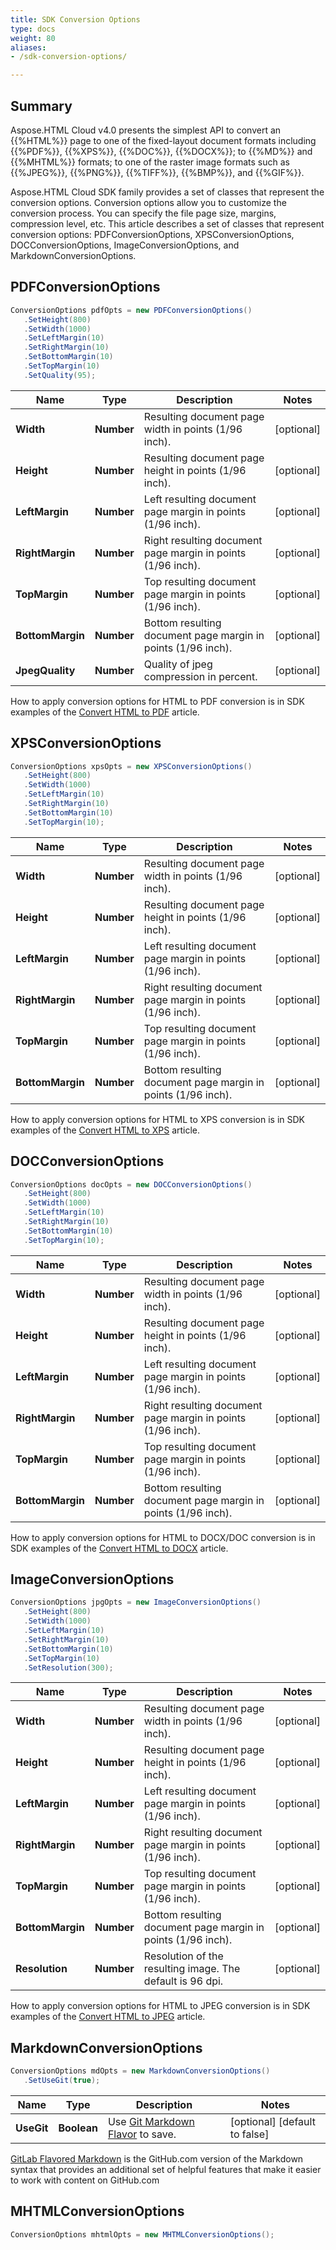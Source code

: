```yaml
---
title: SDK Conversion Options
type: docs
weight: 80
aliases:
- /sdk-conversion-options/

---
```

## **Summary**

Aspose.HTML Cloud v4.0 presents the simplest API to convert an {{%HTML%}} page to one of the fixed-layout document formats including {{%PDF%}}, {{%XPS%}}, {{%DOC%}}, {{%DOCX%}}; to {{%MD%}} and {{%MHTML%}} formats; to one of the raster image formats such as {{%JPEG%}}, {{%PNG%}}, {{%TIFF%}}, {{%BMP%}}, and {{%GIF%}}.

Aspose.HTML Cloud SDK family provides a set of classes that represent the conversion options. Conversion options allow you to customize the conversion process. You can specify the file page size, margins, compression level, etc.  This article describes a set of classes that represent conversion options: PDFConversionOptions, XPSConversionOptions, DOCConversionOptions, ImageConversionOptions, and MarkdownConversionOptions.


## **PDFConversionOptions**
 ```c#
ConversionOptions pdfOpts = new PDFConversionOptions()
    .SetHeight(800)
    .SetWidth(1000)
    .SetLeftMargin(10)
    .SetRightMargin(10)
    .SetBottomMargin(10)
    .SetTopMargin(10)
    .SetQuality(95);
 ```

Name | Type | Description  | Notes
------------- | ------------- | ------------- | -------------
 **Width** | **Number**| Resulting document page width in points (1/96 inch). | [optional] 
 **Height** | **Number**| Resulting document page height in points (1/96 inch). | [optional] 
 **LeftMargin** | **Number**| Left resulting document page margin in points (1/96 inch). | [optional] 
 **RightMargin** | **Number**| Right resulting document page margin in points (1/96 inch). | [optional] 
 **TopMargin** | **Number**| Top resulting document page margin in points (1/96 inch). | [optional] 
 **BottomMargin** | **Number**| Bottom resulting document page margin in points (1/96 inch). | [optional] 
 **JpegQuality** | **Number**| Quality of jpeg compression in percent. | [optional]

How to apply conversion options for HTML to PDF conversion is in SDK examples of the [Convert HTML to PDF](/html/conversion-api/conversion-sdk-api/html-converter/convert-html-to-pdf/) article.

## **XPSConversionOptions**

 ```c#
ConversionOptions xpsOpts = new XPSConversionOptions()
    .SetHeight(800)
    .SetWidth(1000)
    .SetLeftMargin(10)
    .SetRightMargin(10)
    .SetBottomMargin(10)
    .SetTopMargin(10);
 ```
Name | Type | Description  | Notes
------------- | ------------- | ------------- | -------------
 **Width** | **Number**| Resulting document page width in points (1/96 inch). | [optional] 
 **Height** | **Number**| Resulting document page height in points (1/96 inch). | [optional] 
 **LeftMargin** | **Number**| Left resulting document page margin in points (1/96 inch). | [optional] 
 **RightMargin** | **Number**| Right resulting document page margin in points (1/96 inch). | [optional] 
 **TopMargin** | **Number**| Top resulting document page margin in points (1/96 inch). | [optional] 
 **BottomMargin** | **Number**| Bottom resulting document page margin in points (1/96 inch). | [optional] 

How to apply conversion options for HTML to XPS conversion is in SDK examples of the [Convert HTML to XPS](/html/conversion-api/conversion-sdk-api/html-converter/convert-html-to-xps/) article.

## **DOCConversionOptions**

 ```c#
ConversionOptions docOpts = new DOCConversionOptions()
    .SetHeight(800)
    .SetWidth(1000)
    .SetLeftMargin(10)
    .SetRightMargin(10)
    .SetBottomMargin(10)
    .SetTopMargin(10);
 ```

| Name             | Type       | Description                                                  | Notes      |
| ---------------- | ---------- | ------------------------------------------------------------ | ---------- |
| **Width**        | **Number** | Resulting document page width in points (1/96 inch).         | [optional] |
| **Height**       | **Number** | Resulting document page height in points (1/96 inch).        | [optional] |
| **LeftMargin**   | **Number** | Left resulting document page margin in points (1/96 inch).   | [optional] |
| **RightMargin**  | **Number** | Right resulting document page margin in points (1/96 inch).  | [optional] |
| **TopMargin**    | **Number** | Top resulting document page margin in points (1/96 inch).    | [optional] |
| **BottomMargin** | **Number** | Bottom resulting document page margin in points (1/96 inch). | [optional] |

How to apply conversion options for HTML to DOCX/DOC conversion is in SDK examples of the [Convert HTML to DOCX](/html/conversion-api/conversion-sdk-api/html-converter/convert-html-to-docx/) article.

## **ImageConversionOptions**

 ```c#
ConversionOptions jpgOpts = new ImageConversionOptions()
    .SetHeight(800)
    .SetWidth(1000)
    .SetLeftMargin(10)
    .SetRightMargin(10)
    .SetBottomMargin(10)
    .SetTopMargin(10)
    .SetResolution(300);
 ```

Name | Type | Description  | Notes
------------- | ------------- | ------------- | -------------
 **Width** | **Number**| Resulting document page width in points (1/96 inch). | [optional] 
 **Height** | **Number**| Resulting document page height in points (1/96 inch). | [optional] 
 **LeftMargin** | **Number**| Left resulting document page margin in points (1/96 inch). | [optional] 
 **RightMargin** | **Number**| Right resulting document page margin in points (1/96 inch). | [optional] 
 **TopMargin** | **Number**| Top resulting document page margin in points (1/96 inch). | [optional] 
 **BottomMargin** | **Number**| Bottom resulting document page margin in points (1/96 inch). | [optional]
 **Resolution** | **Number**| Resolution of the resulting image. The default is 96 dpi. | [optional]

How to apply conversion options for HTML to JPEG conversion is in SDK examples of the [Convert HTML to JPEG](/html/conversion-api/conversion-sdk-api/html-converter/convert-html-to-jpeg/) article.

## **MarkdownConversionOptions**

 ```c#
ConversionOptions mdOpts = new MarkdownConversionOptions()
    .SetUseGit(true);
 ```
Name | Type | Description  | Notes
------------- | ------------- | ------------- | -------------
 **UseGit** | **Boolean**| Use [Git Markdown Flavor](https://github.github.com/gfm/) to save. | [optional] [default to false]

[GitLab Flavored Markdown](https://github.github.com/gfm/) is the GitHub.com version of the Markdown syntax that provides an additional set of helpful features that make it easier to work with content on GitHub.com

## **MHTMLConversionOptions**

 ```c#
ConversionOptions mhtmlOpts = new MHTMLConversionOptions();
 ```
